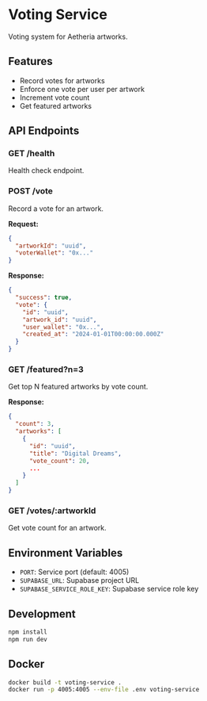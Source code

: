 # Voting Service

Voting system for Aetheria artworks.

## Features

- Record votes for artworks
- Enforce one vote per user per artwork
- Increment vote count
- Get featured artworks

## API Endpoints

### GET /health
Health check endpoint.

### POST /vote
Record a vote for an artwork.

**Request:**
```json
{
  "artworkId": "uuid",
  "voterWallet": "0x..."
}
```

**Response:**
```json
{
  "success": true,
  "vote": {
    "id": "uuid",
    "artwork_id": "uuid",
    "user_wallet": "0x...",
    "created_at": "2024-01-01T00:00:00.000Z"
  }
}
```

### GET /featured?n=3
Get top N featured artworks by vote count.

**Response:**
```json
{
  "count": 3,
  "artworks": [
    {
      "id": "uuid",
      "title": "Digital Dreams",
      "vote_count": 20,
      ...
    }
  ]
}
```

### GET /votes/:artworkId
Get vote count for an artwork.

## Environment Variables

- `PORT`: Service port (default: 4005)
- `SUPABASE_URL`: Supabase project URL
- `SUPABASE_SERVICE_ROLE_KEY`: Supabase service role key

## Development

```bash
npm install
npm run dev
```

## Docker

```bash
docker build -t voting-service .
docker run -p 4005:4005 --env-file .env voting-service
```

